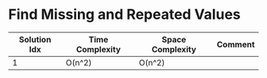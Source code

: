 # Find Missing and Repeated Values

| Solution Idx | Time Complexity | Space Complexity | Comment |
| ------------ | --------------- | ---------------- | ------- |
| 1            | O(n^2)          | O(n^2)           |         |
